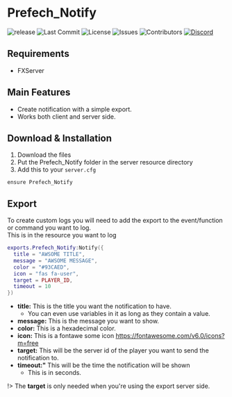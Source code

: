 # Prefech_Notify

![release](https://img.shields.io/github/release/Prefech/Prefech_Notify.png)
![Last Commit](https://img.shields.io/github/last-commit/Prefech/Prefech_Notify)
![License](https://img.shields.io/github/license/Prefech/Prefech_Notify.png)
![Issues](https://img.shields.io/github/issues/Prefech/Prefech_Notify.png)
![Contributors](https://img.shields.io/github/contributors/Prefech/Prefech_Notify.png)
[![Discord](https://discordapp.com/api/guilds/721339695199682611/widget.png)](https://discord.gg/prefech)

## Requirements
- FXServer

## Main Features
- Create notification with a simple export.
- Works both client and server side.

## Download & Installation

1. Download the files
2. Put the Prefech_Notify folder in the server resource directory
3. Add this to your `server.cfg`
```
ensure Prefech_Notify
```

## Export

To create custom logs you will need to add the export to the event/function or command you want to log.  
This is in the resource you want to log

```lua
exports.Prefech_Notify:Notify({
  title = "AWSOME TITLE",
  message = "AWSOME MESSAGE",
  color = "#93CAED",
  icon = "fas fa-user",
  target = PLAYER_ID,
  timeout = 10
})
```

- **title:** This is the title you want the notification to have.
  - You can even use variables in it as long as they contain a value.
- **message:** This is the message you want to show.
- **color:** This is a hexadecimal color.
- **icon:** This is a fontawe some icon https://fontawesome.com/v6.0/icons?m=free
- **target:** This will be the server id of the player you want to send the notification to.
- **timeout:"** This will be the time the notification will be shown
  - This is in seconds.

!> The **target** is only needed when you're using the export server side.